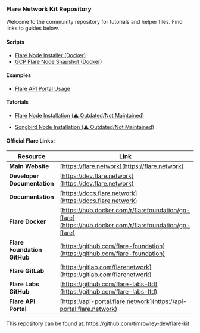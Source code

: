 ### Flare Network Kit Repository

Welcome to the commuinty repository for tutorials and helper files. Find links to guides below.

#### Scripts

- [Flare Node Installer (Docker)](scripts/flare-node-installer-docker/README.md)    
- [GCP Flare Node Snapshot (Docker)](scripts/gcp-flare-node-snapshot-docker/README.md)


#### Examples

- [Flare API Portal Usage](examples/flare-api-portal-usage/readme.md)

#### Tutorials


- [Flare Node Installation (⚠️ Outdated/Not Maintained)](tutorials/flare-node-installation/readme.md)

- [Songbird Node Installation (⚠️ Outdated/Not Maintained)](tutorials/songbird-node-installation/readme.md)
#### Official Flare Links:

| **Resource**                       | **Link**                                         |
|------------------------------------|--------------------------------------------------|
| **Main Website**                   | [https://flare.network](https://flare.network)  |
| **Developer Documentation**        | [https://dev.flare.network](https://dev.flare.network) |
| **Documentation**                  | [https://docs.flare.network](https://docs.flare.network) |
| **Flare Docker**                   | [https://hub.docker.com/r/flarefoundation/go-flare](https://hub.docker.com/r/flarefoundation/go-flare) |
| **Flare Foundation GitHub**        | [https://github.com/flare-foundation](https://github.com/flare-foundation) |
| **Flare GitLab**                   | [https://gitlab.com/flarenetwork](https://gitlab.com/flarenetwork) |
| **Flare Labs GitHub**              | [https://github.com/flare-labs-ltd](https://github.com/flare-labs-ltd) |
| **Flare API Portal**               | [https://api-portal.flare.network](https://api-portal.flare.network) |

This repository can be found at: https://github.com/timrowley-dev/flare-kit
